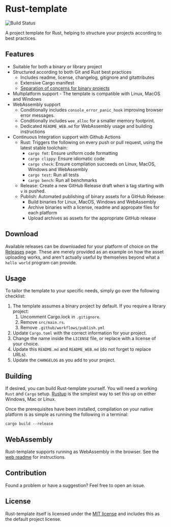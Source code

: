 # Rust-template

![Build Status](https://github.com/minidmnv/aoc2024-rust/workflows/main/badge.svg)

A project template for Rust, helping to structure your projects according to best practices.

## Features

- Suitable for both a binary or library project
- Structured according to both Git and Rust best practices
    - Includes readme, license, changelog, gitignore and gitattributes
    - Extensive Cargo manifest
    - [Separation of concerns for binary projects](https://doc.rust-lang.org/stable/book/ch12-03-improving-error-handling-and-modularity.html?highlight=separation,concerns#separation-of-concerns-for-binary-projects)
- Multiplatform support - The template is compatible with Linux, MacOS and Windows
- WebAssembly support
    - Conditionally includes `console_error_panic_hook` improving browser error messages.
    - Conditionally includes `wee_alloc` for a smaller memory footprint.
    - Dedicated `README_WEB.md` for WebAssembly usage and building instructions
- Continuous Integration support with Github Actions
    - Rust: Triggers the following on every push or pull request, using the latest stable toolchain:
        - `cargo fmt`: Ensure uniform code formatting
        - `cargo clippy`: Ensure idiomatic code
        - `cargo check`: Ensure compilation succeeds on Linux, MacOS, Windows and WebAssembly
        - `cargo test`: Run all tests
        - `cargo bench`: Run all benchmarks
    - Release: Create a new GitHub Release draft when a tag starting with `v` is pushed.
    - Publish: Automated publishing of binary assets for a GitHub Release:
        - Build binaries for Linux, MacOS, Windows and WebAssembly
        - Archive binaries with a license, readme and appropate files for each platform
        - Upload archives as assets for the appropriate GitHub release

## Download

Available releases can be downloaded for your platform of choice on the [Releases](https://github.com/zaszi/rust-template/releases) page. These are merely provided as an example on how the asset uploading works, and aren't actually useful by themselves beyond what a `hello world` program can provide.

## Usage

To tailor the template to your specific needs, simply go over the following
checklist:

1. The template assumes a binary project by default. If you require a library project:
    1. Uncomment Cargo.lock in `.gitignore`.
    2. Remove `src/main.rs`.
    3. Remove `.github/workflows/publish.yml`
2. Update `Cargo.toml` with the correct information for your project.
3. Change the name inside the `LICENSE` file, or replace with a license of your choice.
4. Update this `README.md` and `README_WEB.md` (do not forget to replace URLs).
5. Update the `CHANGELOG` as you add to your project.

## Building

If desired, you can build Rust-template yourself. You will need a working `Rust` and `Cargo` setup. [Rustup](https://rustup.rs/) is the simplest way to set this up on either Windows, Mac or Linux.

Once the prerequisites have been installed, compilation on your native platform is as simple as running the following in a terminal:

```
cargo build --release
```

## WebAssembly

Rust-template supports running as WebAssembly in the browser. See the [web readme](README_WEB.md) for instructions.

## Contribution

Found a problem or have a suggestion? Feel free to open an issue.

## License

Rust-template itself is licensed under the [MIT license](LICENSE) and includes this as the default project license.
